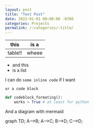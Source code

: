 ```yaml
---
layout: post
title: "Test Post"
date: 2022-01-01 00:00:00 -0700
categories: Projects
permalink: /:categories/:title/
---
```


| this | is a |
| --- | --- |
| table!! | wheee |

* and this 
* is a list

I can do `some inline code` if I want

```
or a code block
```

```python
def codeblock_formating():
    works = True # at least for python
```

And a diagram with mermaid
<div class="mermaid">
graph TD;
    A-->B;
    A-->C;
    B-->D;
    C-->D;
</div>